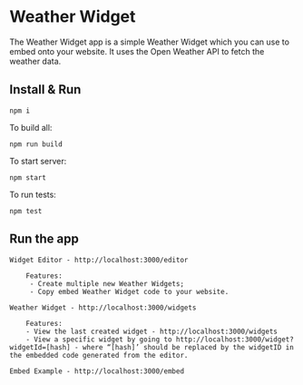 # Weather Widget

The Weather Widget app is a simple Weather Widget which you can use to embed onto your website. It uses the Open Weather API to fetch the weather data.

## Install & Run

    npm i

To build all:

    npm run build

To start server:

    npm start

To run tests:

    npm test

## Run the app

    Widget Editor - http://localhost:3000/editor
        
        Features: 
         - Create multiple new Weather Widgets;
         - Copy embed Weather Widget code to your website.

    Weather Widget - http://localhost:3000/widgets
        
        Features:
        - View the last created widget - http://localhost:3000/widgets
        - View a specific widget by going to http://localhost:3000/widget?widgetId=[hash] - where “[hash]’ should be replaced by the widgetID in the embedded code generated from the editor.
    
    Embed Example - http://localhost:3000/embed